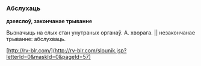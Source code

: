 ### Абслухаць
**дзеяслоў, закончанае трыванне**

Вызначыць на слых стан унутраных органаў. А. хворага. || незакончанае трыванне: абслухваць.

<a rel="author">[http://rv-blr.com/](http://rv-blr.com/slounik.jsp?letterId=0&maskId=0&pageId=57)</a>
